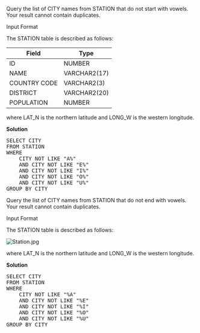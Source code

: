 Query the list of CITY names from STATION that do not start with vowels. Your result cannot contain duplicates.

Input Format

The STATION table is described as follows:

<table>
<thead>
<tr>
<th>Field</th>
<th>Type</th>
</tr>
</thead>
<tbody>
<tr>
<td>ID</td>
<td>NUMBER</td>
</tr>
<tr>
<td>NAME</td>
<td>VARCHAR2(17)</td>
</tr>
<tr>
<td>COUNTRY CODE</td>
<td>VARCHAR2(3)</td>
</tr>
<tr>
<td>DISTRICT</td>
<td>VARCHAR2(20)</td>
</tr>
<tr>
<td>POPULATION</td>
<td>NUMBER</td>
</tr>
</tbody>
</table>

where LAT_N is the northern latitude and LONG_W is the western longitude.

<p><strong>Solution</strong></p>

<pre>
SELECT CITY
FROM STATION
WHERE
    CITY NOT LIKE "A%"
    AND CITY NOT LIKE "E%"
    AND CITY NOT LIKE "I%"
    AND CITY NOT LIKE "O%"
    AND CITY NOT LIKE "U%"
GROUP BY CITY</pre>



Query the list of CITY names from STATION that do not end with vowels. Your result cannot contain duplicates.

Input Format

The STATION table is described as follows:

<p><img src="https://s3.amazonaws.com/hr-challenge-images/9336/1449345840-5f0a551030-Station.jpg" title="Station.jpg"></p>

where LAT_N is the northern latitude and LONG_W is the western longitude.

<p><strong>Solution</strong></p>

<pre>
SELECT CITY
FROM STATION
WHERE 
    CITY NOT LIKE "%A"
    AND CITY NOT LIKE "%E"
    AND CITY NOT LIKE "%I"
    AND CITY NOT LIKE "%O"
    AND CITY NOT LIKE "%U"
GROUP BY CITY</pre>

